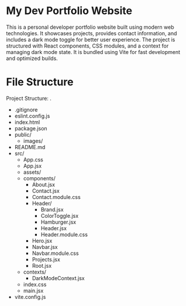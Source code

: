 # My Dev Portfolio Website

This is a personal developer portfolio website built using modern web technologies. It showcases projects, provides contact information, and includes a dark mode toggle for better user experience. The project is structured with React components, CSS modules, and a context for managing dark mode state. It is bundled using Vite for fast development and optimized builds.

# File Structure

Project Structure:
.

- .gitignore
- eslint.config.js
- index.html
- package.json
- public/
  - images/
- README.md
- src/
  - App.css
  - App.jsx
  - assets/
  - components/
    - About.jsx
    - Contact.jsx
    - Contact.module.css
    - Header/
      - Brand.jsx
      - ColorToggle.jsx
      - Hamburger.jsx
      - Header.jsx
      - Header.module.css
    - Hero.jsx
    - Navbar.jsx
    - Navbar.module.css
    - Projects.jsx
    - Root.jsx
  - contexts/
    - DarkModeContext.jsx
  - index.css
  - main.jsx
- vite.config.js

<!-- .
├── .gitignore
├── eslint.config.js
├── index.html
├── package.json
├── public/
│ └── images/
├── README.md
├── src/
│ ├── App.css
│ ├── App.jsx
│ ├── assets/
│ ├── components/
│ │ ├── About.jsx
│ │ ├── Contact.jsx
│ │ ├── Contact.module.css
│ │ ├── Header/
│ │ │ ├── Brand.jsx
│ │ │ ├── ColorToggle.jsx
│ │ │ ├── Hamburger.jsx
│ │ │ ├── Header.jsx
│ │ │ └── Header.module.css
│ │ ├── Hero.jsx
│ │ ├── Navbar.jsx
│ │ ├── Navbar.module.css
│ │ ├── Projects.jsx
│ │ └── Root.jsx
│ ├── contexts/
│ │ └── DarkModeContext.jsx
│ ├── index.css
│ └── main.jsx
└── vite.config.js -->
